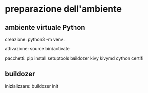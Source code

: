 preparazione dell'ambiente
==========================

ambiente virtuale Python
------------------------

creazione:
python3 -m venv .

attivazione:
source bin/activate

pacchetti:
pip install setuptools buildozer kivy kivymd cython certifi

buildozer
---------

inizializzare:
buildozer init
